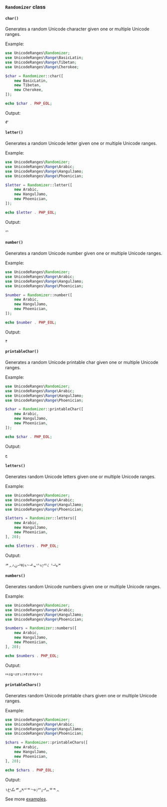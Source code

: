 ### `Randomizer` class

#### `char()`

Generates a random Unicode character given one or multiple Unicode ranges.

Example:

```php
use UnicodeRanges\Randomizer;
use UnicodeRanges\Range\BasicLatin;
use UnicodeRanges\Range\Tibetan;
use UnicodeRanges\Range\Cherokee;

$char = Randomizer::char([
    new BasicLatin,
    new Tibetan,
    new Cherokee,
]);

echo $char . PHP_EOL;
```

Output:

    Ꮉ

#### `letter()`

Generates a random Unicode letter given one or multiple Unicode ranges.

Example:

```php
use UnicodeRanges\Randomizer;
use UnicodeRanges\Range\Arabic;
use UnicodeRanges\Range\HangulJamo;
use UnicodeRanges\Range\Phoenician;

$letter = Randomizer::letter([
    new Arabic,
    new HangulJamo,
    new Phoenician,
]);

echo $letter . PHP_EOL;
```

Output:

    ᄗ

#### `number()`

Generates a random Unicode number given one or multiple Unicode ranges.

Example:

```php
use UnicodeRanges\Randomizer;
use UnicodeRanges\Range\Arabic;
use UnicodeRanges\Range\HangulJamo;
use UnicodeRanges\Range\Phoenician;

$number = Randomizer::number([
    new Arabic,
    new HangulJamo,
    new Phoenician,
]);

echo $number . PHP_EOL;
```

Output:

    ۴

#### `printableChar()`

Generates a random Unicode printable char given one or multiple Unicode ranges.

Example:

```php
use UnicodeRanges\Randomizer;
use UnicodeRanges\Range\Arabic;
use UnicodeRanges\Range\HangulJamo;
use UnicodeRanges\Range\Phoenician;

$char = Randomizer::printableChar([
    new Arabic,
    new HangulJamo,
    new Phoenician,
]);

echo $char . PHP_EOL;
```

Output:

    چ

#### `letters()`

Generates random Unicode letters given one or multiple Unicode ranges.

Example:

```php
use UnicodeRanges\Randomizer;
use UnicodeRanges\Range\Arabic;
use UnicodeRanges\Range\HangulJamo;
use UnicodeRanges\Range\Phoenician;

$letters = Randomizer::letters([
    new Arabic,
    new HangulJamo,
    new Phoenician,
], 20);

echo $letters . PHP_EOL;
```

Output:

    ᄺᆺڽ𐤂ᆉᅔᅱ𐤆𐤄ᅰᇼᄓ𐤊𐤄ᄃ𐤋ᆝᆛەᅎ

#### `numbers()`

Generates random Unicode numbers given one or multiple Unicode ranges.

Example:

```php
use UnicodeRanges\Randomizer;
use UnicodeRanges\Range\Arabic;
use UnicodeRanges\Range\HangulJamo;
use UnicodeRanges\Range\Phoenician;

$numbers = Randomizer::numbers([
    new Arabic,
    new HangulJamo,
    new Phoenician,
], 20);

echo $numbers . PHP_EOL;
```

Output:

    𐤚𐤙۶𐤘٩𐤖۳𐤚۴𐤘𐤖𐤖٣۱𐤛𐤙۵𐤛𐤘𐤘

#### `printableChars()`

Generates random Unicode printable chars given one or multiple Unicode ranges.

Example:

```php
use UnicodeRanges\Randomizer;
use UnicodeRanges\Range\Arabic;
use UnicodeRanges\Range\HangulJamo;
use UnicodeRanges\Range\Phoenician;

$chars = Randomizer::printableChars([
    new Arabic,
    new HangulJamo,
    new Phoenician,
], 20);

echo $chars . PHP_EOL;
```

Output:

    ۱نگ𐤏ځᄳ٩ؠᄕᅂ𐤍𐤇𐤆ᅁۊᆤᇚᄒᅕᆺ

See more [examples](https://github.com/programarivm/unicode-ranges/blob/master/tests/RandomizerTest.php).
